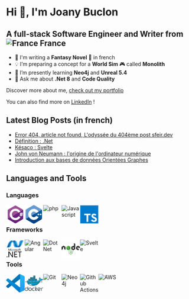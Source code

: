 # Hi 👋, I'm Joany Buclon

<h2>A full-stack Software Engineer and Writer from <img alt="France" width="17px" src="https://camo.githubusercontent.com/810c0059ec880d3bf22c12f8ecd24d39ae1c9ee5d294cd397e6f414738d9cdd8/68747470733a2f2f63646e2d69636f6e732d706e672e666c617469636f6e2e636f6d2f3531322f3139372f3139373536302e706e67" /> <b>France</b></h2>

- 📖 I'm writing a **Fantasy Novel** 🧙 in french
- 💡 I’m preparing a concept for a **World Sim** :video_game: called **Monolith**
- 🌱 I’m presently learning **Neo4j** and **Unreal 5.4**
- 💬 Ask me about **.Net 8** and **Code Quality**

Discover more about me, [check out my portfolio](https://joanybuclon.com/)

You can also find more on [LinkedIn](https://www.linkedin.com/in/joany-buclon/) !

## Latest Blog Posts (in french)

<!-- BLOG-POST-LIST:START -->
- [Error 404, article not found, L&#39;odyssée du 404ème post sfeir.dev](https://www.sfeir.dev/tendances/404/)
- [Définition : .Net](https://www.sfeir.dev/back/kesako-dot-net/)
- [Késaco : Svelte](https://www.sfeir.dev/front/kesaco-svelte/)
- [John von Neumann : l&#39;origine de l&#39;ordinateur numérique](https://www.sfeir.dev/success-story/von-neumann/)
- [Introduction aux bases de données Orientées Graphes](https://www.sfeir.dev/data/neo4j-introduction-aux-bases-de-donnees-orientees-graphes/)
<!-- BLOG-POST-LIST:END -->

## Languages and Tools

### Languages

  <img align="left" alt="C Sharp" width="50px" src="https://raw.githubusercontent.com/devicons/devicon/master/icons/csharp/csharp-original.svg" />
  <img align="left" alt="C Plus Plus" width="50px" src="https://raw.githubusercontent.com/devicons/devicon/master/icons/cplusplus/cplusplus-original.svg" />
  <img align="left" alt="php" width="50px" src="https://cdn-icons-png.flaticon.com/512/5968/5968332.png" />
  <img align="left" alt="Javascript" width="50px" src="https://upload.wikimedia.org/wikipedia/commons/6/6a/JavaScript-logo.png" />
  <img align="left" alt="Typescript" width="50px" src="https://raw.githubusercontent.com/devicons/devicon/master/icons/typescript/typescript-original.svg" />
  <br /><br />

### Frameworks

  <img align="left" alt="Dot Net" width="50px" src="https://raw.githubusercontent.com/devicons/devicon/master/icons/dot-net/dot-net-original-wordmark.svg" />
  <img align="left" alt="Angular" width="50px" src="https://angular.io/assets/images/logos/angular/angular.svg" />
  <img align="left" alt="Dot Net" width="50px" src="https://cdn2.unrealengine.com/ue-logo-stacked-unreal-engine-w-677x545-fac11de0943f.png" />
  <img align="left" alt="Node.js" width="50px" src="https://raw.githubusercontent.com/devicons/devicon/master/icons/nodejs/nodejs-original-wordmark.svg" />
  <img align="left" alt="Svelte" width="50px" src="https://upload.wikimedia.org/wikipedia/commons/1/1b/Svelte_Logo.svg" />
  <br /><br />

### Tools

  <img align="left" alt="Visual Studio Code" width="50px" src="https://raw.githubusercontent.com/github/explore/80688e429a7d4ef2fca1e82350fe8e3517d3494d/topics/visual-studio-code/visual-studio-code.png" />
  <img align="left" alt="Docker" width="50px" src="https://raw.githubusercontent.com/devicons/devicon/master/icons/docker/docker-original-wordmark.svg" />
  <img align="left" alt="Git" width="50px" src="https://www.vectorlogo.zone/logos/git-scm/git-scm-icon.svg" />
  <img align="left" alt="Neo4j" width="50px" src="https://res.cloudinary.com/crunchbase-production/image/upload/hva1nqwzqbhjm4g75ccc" />
  <img align="left" alt="Github Actions" width="50px" src="https://avatars.githubusercontent.com/u/44036562?s=280&v=4" />
  <img align="left" alt="AWS" width="50px" src="https://w7.pngwing.com/pngs/862/624/png-transparent-aws-vector-brand-logos-icon.png" />
  <br /><br /><br /><br />
